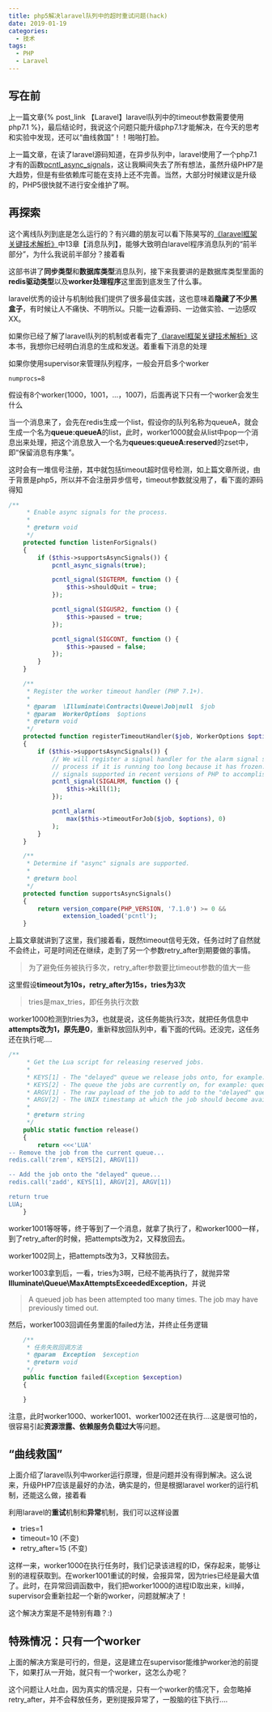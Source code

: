 ```yaml
---
title: php5解决laravel队列中的超时重试问题(hack)
date: 2019-01-19
categories:
  - 技术
tags: 
  - PHP
  - Laravel
---
```


## 写在前

上一篇文章{% post_link 【Laravel】laravel队列中的timeout参数需要使用php7.1 %}，最后结论时，我说这个问题只能升级php7.1才能解决，在今天的思考和实验中发现，还可以“曲线救国”！！啪啪打脸。

上一篇文章，在读了laravel源码知道，在异步队列中，laravel使用了一个php7.1才有的函数[pcntl_async_signals](http://php.net/manual/en/function.pcntl-async-signals.php)，这让我瞬间失去了所有想法，虽然升级PHP7是大趋势，但是有些依赖库可能在支持上还不完善。当然，大部分时候建议是升级的，PHP5很快就不进行安全维护了啊。

<!-- more -->

## 再探索

这个离线队列到底是怎么运行的？有兴趣的朋友可以看下陈昊写的[《laravel框架关键技术解析》](https://blogoss.yinghualuo.cn/blog/2017/08/Laravel框架关键技术解析-陈昊.pdf)中13章【消息队列】，能够大致明白laravel程序消息队列的“前半部分”，为什么我说前半部分？接着看

这部书讲了**同步类型**和**数据库类型**消息队列，接下来我要讲的是数据库类型里面的**redis驱动类型**以及**worker处理程序**这里面到底发生了什么事。

laravel优秀的设计与机制给我们提供了很多最佳实践，这也意味着**隐藏了不少黑盒子**，有时候让人不痛快、不明所以。只能一边看源码、一边做实验、一边感叹XX。

如果你已经了解了laravel队列的机制或者看完了[《laravel框架关键技术解析》](https://blogoss.yinghualuo.cn/blog/2017/08/Laravel框架关键技术解析-陈昊.pdf)这本书，我想你已经明白消息的生成和发送。着重看下消息的处理

如果你使用supervisor来管理队列程序，一般会开启多个worker

```
numprocs=8
```

假设有8个worker(1000，1001，...，1007)，后面再说下只有一个worker会发生什么

当一个消息来了，会先在redis生成一个list，假设你的队列名称为queueA，就会生成一个名为**queue:queueA**的list，此时，worker1000就会从list中pop一个消息出来处理，把这个消息放入一个名为**queues:queueA:reserved**的zset中，即“保留消息有序集”。

这时会有一堆信号注册，其中就包括timeout超时信号检测，如上篇文章所说，由于背景是php5，所以并不会注册异步信号，timeout参数就没用了，看下面的源码得知

```php
/**
     * Enable async signals for the process.
     *
     * @return void
     */
    protected function listenForSignals()
    {
        if ($this->supportsAsyncSignals()) {
            pcntl_async_signals(true);

            pcntl_signal(SIGTERM, function () {
                $this->shouldQuit = true;
            });

            pcntl_signal(SIGUSR2, function () {
                $this->paused = true;
            });

            pcntl_signal(SIGCONT, function () {
                $this->paused = false;
            });
        }
    }

    /**
     * Register the worker timeout handler (PHP 7.1+).
     *
     * @param  \Illuminate\Contracts\Queue\Job|null  $job
     * @param  WorkerOptions  $options
     * @return void
     */
    protected function registerTimeoutHandler($job, WorkerOptions $options)
    {
        if ($this->supportsAsyncSignals()) {
            // We will register a signal handler for the alarm signal so that we can kill this
            // process if it is running too long because it has frozen. This uses the async
            // signals supported in recent versions of PHP to accomplish it conveniently.
            pcntl_signal(SIGALRM, function () {
                $this->kill(1);
            });

            pcntl_alarm(
                max($this->timeoutForJob($job, $options), 0)
            );
        }
    }

    /**
     * Determine if "async" signals are supported.
     *
     * @return bool
     */
    protected function supportsAsyncSignals()
    {
        return version_compare(PHP_VERSION, '7.1.0') >= 0 &&
               extension_loaded('pcntl');
    }
```

上篇文章就讲到了这里，我们接着看，既然timeout信号无效，任务过时了自然就不会终止，可是时间还在继续，走到了另一个参数retry_after到期要做的事情。

>为了避免任务被执行多次，retry_after参数要比timeout参数的值大一些

这里假设**timeout为10s，retry_after为15s，tries为3次**

>tries是max_tries，即任务执行次数

worker1000检测到tries为3，也就是说，这任务能执行3次，就把任务信息中**attempts改为1，原先是0**，重新释放回队列中，看下面的代码。还没完，这任务还在执行呢....

```php
/**
     * Get the Lua script for releasing reserved jobs.
     *
     * KEYS[1] - The "delayed" queue we release jobs onto, for example: queues:foo:delayed
     * KEYS[2] - The queue the jobs are currently on, for example: queues:foo:reserved
     * ARGV[1] - The raw payload of the job to add to the "delayed" queue
     * ARGV[2] - The UNIX timestamp at which the job should become available
     *
     * @return string
     */
    public static function release()
    {
        return <<<'LUA'
-- Remove the job from the current queue...
redis.call('zrem', KEYS[2], ARGV[1])

-- Add the job onto the "delayed" queue...
redis.call('zadd', KEYS[1], ARGV[2], ARGV[1])

return true
LUA;
    }
```

worker1001等呀等，终于等到了一个消息，就拿了执行了，和worker1000一样，到了retry_after的时候，把attempts改为2，又释放回去。

worker1002同上，把attempts改为3，又释放回去。

worker1003拿到后，一看，tries为3啊，已经不能再执行了，就抛异常**Illuminate\Queue\MaxAttemptsExceededException**，并说

>A queued job has been attempted too many times. The job may have previously timed out.

然后，worker1003回调任务里面的failed方法，并终止任务逻辑

```php
	/**
	 * 任务失败回调方法
     * @param  Exception  $exception
     * @return void
     */
    public function failed(Exception $exception)
    {

    }
```

注意，此时worker1000、worker1001、worker1002还在执行....这是很可怕的，很容易引起**资源泄露、依赖服务负载过大**等问题。

## “曲线救国”

上面介绍了laravel队列中worker运行原理，但是问题并没有得到解决。这么说来，升级PHP7应该是最好的办法，确实是的，但是根据laravel worker的运行机制，还能这么做，接着看

利用laravel的**重试**机制和**异常**机制，我们可以这样设置

- tries=1
- timeout=10 (不变)
- retry_after=15 (不变)

这样一来，worker1000在执行任务时，我们记录该进程的ID，保存起来，能够让别的进程获取到。在worker1001重试的时候，会报异常，因为tries已经是最大值了。此时，在异常回调函数中，我们把worker1000的进程ID取出来，kill掉，supervisor会重新拉起一个新的worker，问题就解决了！

这个解决方案是不是特别有趣？:)

## 特殊情况：只有一个worker

上面的解决方案是可行的，但是，这是建立在supervisor能维护worker池的前提下，如果打从一开始，就只有一个worker，这怎么办呢？

这个问题让人吐血，因为真实的情况是，只有一个worker的情况下，会忽略掉retry_after，并不会释放任务，更别提报异常了，一股脑的往下执行....